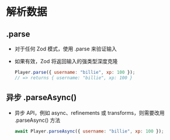 # 解析数据

## .parse

+ 对于任何 Zod 模式，使用 .parse 来验证输入
+ 如果有效，Zod 将返回输入的强类型深度克隆

  ```js
  Player.parse({ username: "billie", xp: 100 });
  // => returns { username: "billie", xp: 100 }
  ```

## 异步 .parseAsync()

+ 异步 API，例如 async、refinements 或 transforms，则需要改用 .parseAsync() 方法

  ```js
  await Player.parseAsync({ username: "billie", xp: 100 });
  ```
